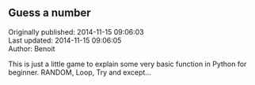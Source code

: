 ## Guess a number  
Originally published: 2014-11-15 09:06:03  
Last updated: 2014-11-15 09:06:05  
Author: Benoit   
  
This is just a little game to explain some very basic function in Python for beginner. RANDOM, Loop, Try and except... 